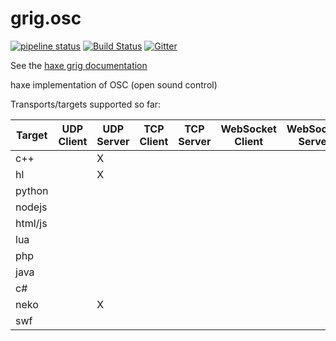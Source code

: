 # grig.osc

[![pipeline status](https://gitlab.com/haxe-grig/grig.osc/badges/main/pipeline.svg)](https://gitlab.com/haxe-grig/grig.osc/commits/main)
[![Build Status](https://travis-ci.org/osakared/grig.osc.svg?branch=main)](https://travis-ci.org/osakared/grig.osc)
[![Gitter](https://badges.gitter.im/haxe-grig/Lobby.svg)](https://gitter.im/haxe-grig/Lobby?utm_source=badge&utm_medium=badge&utm_campaign=pr-badge&utm_content=badge)

See the [haxe grig documentation](https://grig.tech/)

haxe implementation of OSC (open sound control)

Transports/targets supported so far:

| Target   | UDP Client | UDP Server | TCP Client | TCP Server | WebSocket Client | WebSocket Server | Threading |
| -------- | ---------- | ---------- | ---------- | ---------- | ---------------- | ---------------- | --------- |
| c++      |            | X          |            |            |                  |                  | X         |
| hl       |            | X          |            |            |                  |                  | X         |
| python   |            |            |            |            |                  |                  |           |
| nodejs   |            |            |            |            |                  |                  |           |
| html/js  |            |            |            |            |                  |                  |           |
| lua      |            |            |            |            |                  |                  |           |
| php      |            |            |            |            |                  |                  |           |
| java     |            |            |            |            |                  |                  |           |
| c#       |            |            |            |            |                  |                  |           |
| neko     |            | X          |            |            |                  |                  | X         |
| swf      |            |            |            |            |                  |                  |           |